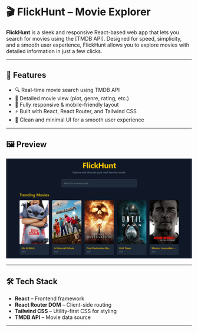 # 🎬 FlickHunt – Movie Explorer

**FlickHunt** is a sleek and responsive React-based web app that lets you search for movies using the [TMDB API]. Designed for speed, simplicity, and a smooth user experience, FlickHunt allows you to explore movies with detailed information in just a few clicks.

---

## 🚀 Features

- 🔍 Real-time movie search using TMDB API
- 📄 Detailed movie view (plot, genre, rating, etc.)
- 📱 Fully responsive & mobile-friendly layout
- ⚡ Built with React, React Router, and Tailwind CSS
- 🧠 Clean and minimal UI for a smooth user experience

---

## 🖼️ Preview

![FlickHunt Preview](public/preview.png)

---

## 🛠️ Tech Stack

- **React** – Frontend framework
- **React Router DOM** – Client-side routing
- **Tailwind CSS** – Utility-first CSS for styling
- **TMDB API** – Movie data source

---



